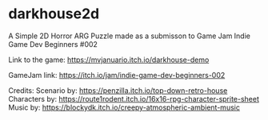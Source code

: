 # darkhouse2d
A Simple 2D Horror ARG Puzzle made as a submisson to Game Jam Indie Game Dev Beginners #002

Link to the game:
https://mvjanuario.itch.io/darkhouse-demo

GameJam link:
https://itch.io/jam/indie-game-dev-beginners-002

Credits:
Scenario by: 
https://penzilla.itch.io/top-down-retro-house
Characters by: 
https://route1rodent.itch.io/16x16-rpg-character-sprite-sheet
Music by:
https://blockydk.itch.io/creepy-atmospheric-ambient-music
